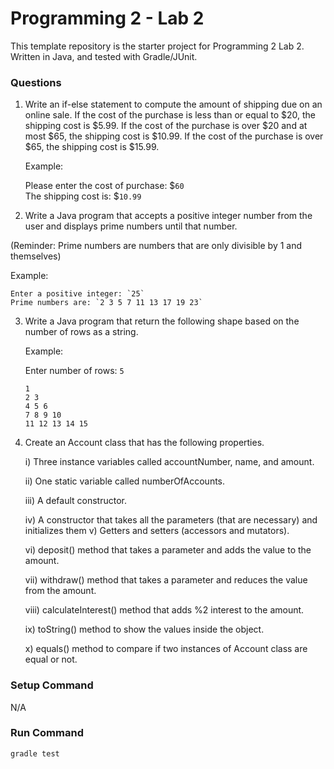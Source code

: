 # Programming 2 - Lab 2

This template repository is the starter project for Programming 2 Lab 2. Written in Java, and tested with Gradle/JUnit.

### Questions

1. Write an if-else statement to compute the amount of shipping due on an online sale. If the cost of the purchase is less than or equal to $20, the shipping cost is $5.99. If the cost of the purchase is over $20 and at most $65, the shipping cost is $10.99. If the cost of the purchase is over $65, the shipping cost is $15.99.

   Example:

   Please enter the cost of purchase: $`60`  
   The shipping cost is: $`10.99`

2. Write a Java program that accepts a positive integer number from the user and displays prime numbers until that number.

(Reminder: Prime numbers are numbers that are only divisible by 1 and themselves)

Example:

    Enter a positive integer: `25`
    Prime numbers are: `2 3 5 7 11 13 17 19 23`

3.  Write a Java program that return the following shape based on the number of rows as a string.

    Example:

    Enter number of rows: `5`

    `1`  
    `2 3`  
    `4 5 6`  
    `7 8 9 10`  
    `11 12 13 14 15`

4.  Create an Account class that has the following properties.

    i) Three instance variables called accountNumber, name, and amount.

    ii) One static variable called numberOfAccounts.

    iii) A default constructor.

    iv) A constructor that takes all the parameters (that are necessary) and initializes them v) Getters and setters (accessors and mutators).

    vi) deposit() method that takes a parameter and adds the value to the amount.

    vii) withdraw() method that takes a parameter and reduces the value from the amount.

    viii) calculateInterest() method that adds %2 interest to the amount.

    ix) toString() method to show the values inside the object.

    x) equals() method to compare if two instances of Account class are equal or not.

### Setup Command

N/A

### Run Command

`gradle test`
